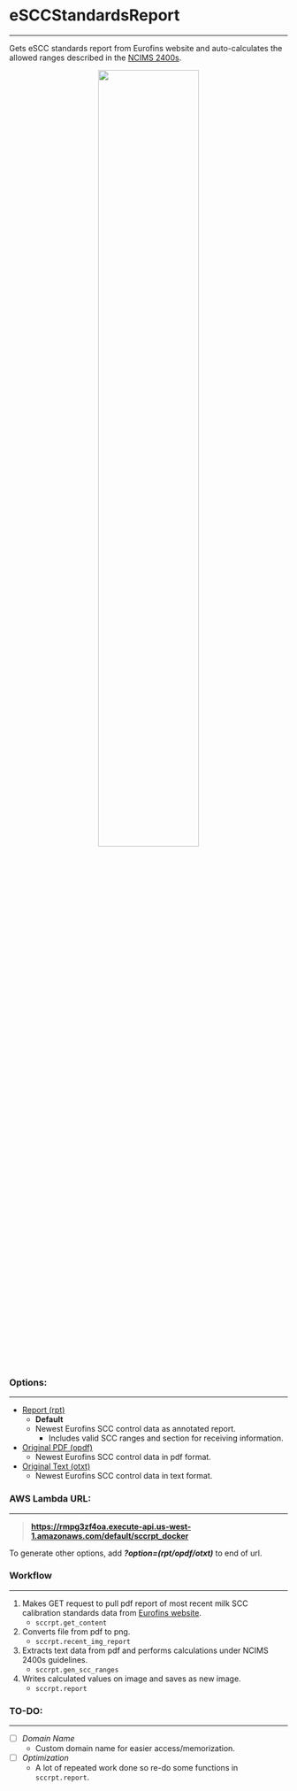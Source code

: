 # eSCCStandardsReport

---

Gets eSCC standards report from Eurofins website and auto-calculates the allowed ranges described in the [NCIMS 2400s](http://ncims.org/wp-content/uploads/2018/05/2400a-10-Foss-BacSomatic-Rev-04-18.pdf#page=7).

<p align="center">
	<img width="60%" src="https://raw.githubusercontent.com/koisland/eSCCStandardsReport/main/docs/rpt.png" />
</p>

### **Options:**

---
* [Report (rpt)](https://rmpg3zf4oa.execute-api.us-west-1.amazonaws.com/default/sccrpt_docker?option=rpt)
    * **Default**
    * Newest Eurofins SCC control data as annotated report.
        * Includes valid SCC ranges and section for receiving information.
* [Original PDF (opdf)](https://rmpg3zf4oa.execute-api.us-west-1.amazonaws.com/default/sccrpt_docker?option=opdf)
    * Newest Eurofins SCC control data in pdf format.
* [Original Text (otxt)](https://rmpg3zf4oa.execute-api.us-west-1.amazonaws.com/default/sccrpt_docker?option=otxt)
    * Newest Eurofins SCC control data in text format.

### **AWS Lambda URL:**

---
>**https://rmpg3zf4oa.execute-api.us-west-1.amazonaws.com/default/sccrpt_docker**

To generate other options, add ***?option=(rpt/opdf/otxt)*** to end of url.


### **Workflow**

---
1. Makes GET request to pull pdf report of most recent milk SCC calibration standards data from [Eurofins website]("https://www.eurofinsus.com/food-testing/services/testing-services/dairy/calibration-standards-results/").
    * `sccrpt.get_content`
2. Converts file from pdf to png.
    * `sccrpt.recent_img_report`
3. Extracts text data from pdf and performs calculations under NCIMS 2400s guidelines.
    * `sccrpt.gen_scc_ranges`
4. Writes calculated values on image and saves as new image.
    * `sccrpt.report`

### **TO-DO:**

---
* [ ] *Domain Name*
    * Custom domain name for easier access/memorization.
* [ ] *Optimization*
    * A lot of repeated work done so re-do some functions in `sccrpt.report`.
